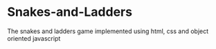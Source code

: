 # Snakes-and-Ladders
The snakes and ladders game implemented using html, css and object oriented javascript
